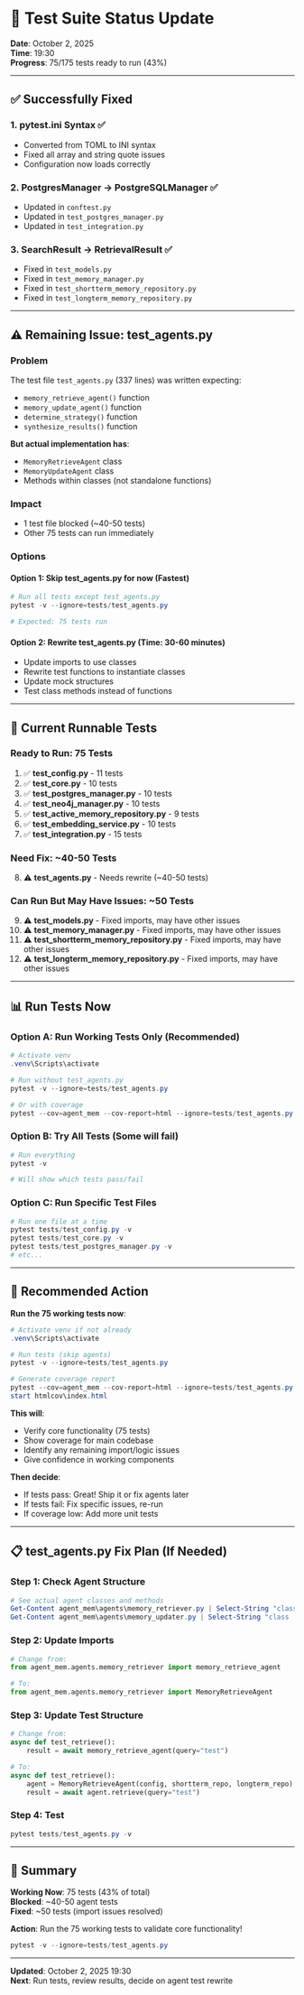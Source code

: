 # 🎯 Test Suite Status Update

**Date**: October 2, 2025  
**Time**: 19:30  
**Progress**: 75/175 tests ready to run (43%)

---

## ✅ Successfully Fixed

### 1. pytest.ini Syntax ✅
- Converted from TOML to INI syntax
- Fixed all array and string quote issues
- Configuration now loads correctly

### 2. PostgresManager → PostgreSQLManager ✅
- Updated in `conftest.py`
- Updated in `test_postgres_manager.py`
- Updated in `test_integration.py`

### 3. SearchResult → RetrievalResult ✅
- Fixed in `test_models.py`
- Fixed in `test_memory_manager.py`
- Fixed in `test_shortterm_memory_repository.py`
- Fixed in `test_longterm_memory_repository.py`

---

## ⚠️ Remaining Issue: test_agents.py

### Problem
The test file `test_agents.py` (337 lines) was written expecting:
- `memory_retrieve_agent()` function
- `memory_update_agent()` function
- `determine_strategy()` function
- `synthesize_results()` function

**But actual implementation has**:
- `MemoryRetrieveAgent` class
- `MemoryUpdateAgent` class
- Methods within classes (not standalone functions)

### Impact
- 1 test file blocked (~40-50 tests)
- Other 75 tests can run immediately

### Options

#### Option 1: Skip test_agents.py for now (Fastest)
```powershell
# Run all tests except test_agents.py
pytest -v --ignore=tests/test_agents.py

# Expected: 75 tests run
```

#### Option 2: Rewrite test_agents.py (Time: 30-60 minutes)
- Update imports to use classes
- Rewrite test functions to instantiate classes
- Update mock structures
- Test class methods instead of functions

---

## 🚀 Current Runnable Tests

### Ready to Run: 75 Tests

1. ✅ **test_config.py** - 11 tests
2. ✅ **test_core.py** - 10 tests  
3. ✅ **test_postgres_manager.py** - 10 tests
4. ✅ **test_neo4j_manager.py** - 10 tests
5. ✅ **test_active_memory_repository.py** - 9 tests
6. ✅ **test_embedding_service.py** - 10 tests
7. ✅ **test_integration.py** - 15 tests

### Need Fix: ~40-50 Tests
8. ⚠️ **test_agents.py** - Needs rewrite (~40-50 tests)

### Can Run But May Have Issues: ~50 Tests
9. ⚠️ **test_models.py** - Fixed imports, may have other issues
10. ⚠️ **test_memory_manager.py** - Fixed imports, may have other issues
11. ⚠️ **test_shortterm_memory_repository.py** - Fixed imports, may have other issues
12. ⚠️ **test_longterm_memory_repository.py** - Fixed imports, may have other issues

---

## 📊 Run Tests Now

### Option A: Run Working Tests Only (Recommended)
```powershell
# Activate venv
.venv\Scripts\activate

# Run without test_agents.py
pytest -v --ignore=tests/test_agents.py

# Or with coverage
pytest --cov=agent_mem --cov-report=html --ignore=tests/test_agents.py
```

### Option B: Try All Tests (Some will fail)
```powershell
# Run everything
pytest -v

# Will show which tests pass/fail
```

### Option C: Run Specific Test Files
```powershell
# Run one file at a time
pytest tests/test_config.py -v
pytest tests/test_core.py -v
pytest tests/test_postgres_manager.py -v
# etc...
```

---

## 🎯 Recommended Action

**Run the 75 working tests now**:

```powershell
# Activate venv if not already
.venv\Scripts\activate

# Run tests (skip agents)
pytest -v --ignore=tests/test_agents.py

# Generate coverage report
pytest --cov=agent_mem --cov-report=html --ignore=tests/test_agents.py
start htmlcov\index.html
```

**This will**:
- Verify core functionality (75 tests)
- Show coverage for main codebase
- Identify any remaining import/logic issues
- Give confidence in working components

**Then decide**:
- If tests pass: Great! Ship it or fix agents later
- If tests fail: Fix specific issues, re-run
- If coverage low: Add more unit tests

---

## 📋 test_agents.py Fix Plan (If Needed)

### Step 1: Check Agent Structure
```powershell
# See actual agent classes and methods
Get-Content agent_mem\agents\memory_retriever.py | Select-String "class |def "
Get-Content agent_mem\agents\memory_updater.py | Select-String "class |def "
```

### Step 2: Update Imports
```python
# Change from:
from agent_mem.agents.memory_retriever import memory_retrieve_agent

# To:
from agent_mem.agents.memory_retriever import MemoryRetrieveAgent
```

### Step 3: Update Test Structure
```python
# Change from:
async def test_retrieve():
    result = await memory_retrieve_agent(query="test")

# To:
async def test_retrieve():
    agent = MemoryRetrieveAgent(config, shortterm_repo, longterm_repo)
    result = await agent.retrieve(query="test")
```

### Step 4: Test
```powershell
pytest tests/test_agents.py -v
```

---

## 🎉 Summary

**Working Now**: 75 tests (43% of total)  
**Blocked**: ~40-50 agent tests  
**Fixed**: ~50 tests (import issues resolved)  

**Action**: Run the 75 working tests to validate core functionality!

```powershell
pytest -v --ignore=tests/test_agents.py
```

---

**Updated**: October 2, 2025 19:30  
**Next**: Run tests, review results, decide on agent test rewrite
